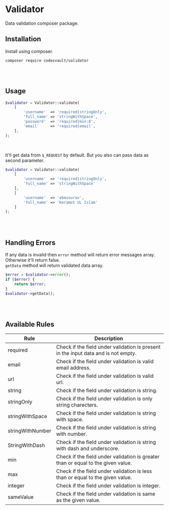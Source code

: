 # Validator

Data validation composer package.

## Installation

Install using composer.

```
composer require codesvault/validator
```

<br>
<br>

## Usage

```php
$validator = Validator::validate(
    [
		'username'	=> 'required|stringOnly',
		'full_name'	=> 'stringWithSpace',
		'password'	=> 'required|min:8',
		'email'		=> 'required|email',
    ],
);
```

<br>

It'll get data from `$_REQUEST` by default. But you also can pass data as second parameter.

```php
$validator = Validator::validate(
	[
		'username'	=> 'required|stringOnly',
		'full_name'	=> 'stringWithSpace'
	],
	[
		'username'	=> 'abmsourav',
		'full_name'	=> 'Keramot UL Islam'
	]
);
```

<br>
<br>

## Handling Errors

If any data is invalid then `error` method will return error messages array. Otherwise it'll return false.
<br>
`getData` method will return validated data array.

```php
$error = $validator->error();
if ($error) {
	return $error;
}
$validator->getData();
```

<br>
<br>

## Available Rules

| Rule | Description |
| --- | --- |
| required | Check if the field under validation is present in the input data and is not empty. |
| email | Check if the field under validation is valid email address. |
| url | Check if the field under validation is valid url. |
| string | Check if the field under validation is string. |
| stringOnly | Check if the field under validation is only string charecters. |
| stringWithSpace | Check if the field under validation is string with space. |
| stringWithNumber | Check if the field under validation is string with number. |
| StringWithDash | Check if the field under validation is string with dash and underscore. |
| min | Check if the field under validation is greater than or equal to the given value. |
| max | Check if the field under validation is less than or equal to the given value. |
| integer | Check if the field under validation is integer. |
| sameValue | Check if the field under validation is same as the given value. |
